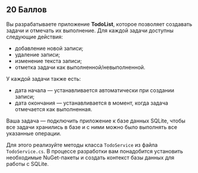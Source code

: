 ## 20 Баллов

Вы разрабатываете приложение **TodoList**, которое позволяет создавать задачи и отмечать их выполнение. Для каждой задачи доступны следующие действия:

- добавление новой записи;
- удаление записи;
- изменение текста записи;
- отметка задачи как выполненной/невыполненной.

У каждой задачи также есть:

- дата начала — устанавливается автоматически при создании записи;
- дата окончания — устанавливается в момент, когда задача отмечается как выполненная.

Ваша задача — подключить приложение к базе данных SQLite, чтобы все задачи хранились в базе и с ними можно было выполнять все указанные операции.

Для этого реализуйте методы класса `TodoService` из файла `TodoService.cs`. В процессе разработки вам понадобится установить необходимые NuGet-пакеты и создать контекст базы данных для работы с SQLite.
